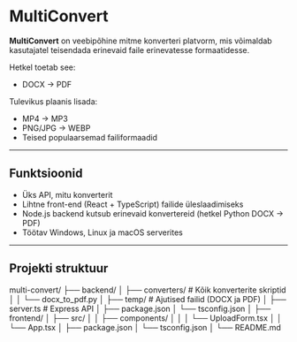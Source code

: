 # MultiConvert

**MultiConvert** on veebipõhine mitme konverteri platvorm, mis võimaldab kasutajatel teisendada erinevaid faile erinevatesse formaatidesse.  

Hetkel toetab see:

- DOCX → PDF

Tulevikus plaanis lisada:

- MP4 → MP3
- PNG/JPG → WEBP
- Teised populaarsemad failiformaadid

---

## Funktsioonid

- Üks API, mitu konverterit
- Lihtne front-end (React + TypeScript) failide üleslaadimiseks
- Node.js backend kutsub erinevaid konvertereid (hetkel Python DOCX → PDF)
- Töötav Windows, Linux ja macOS serverites

---

## Projekti struktuur

multi-convert/
├── backend/
│ ├── converters/ # Kõik konverterite skriptid
│ │ └── docx_to_pdf.py
│ ├── temp/ # Ajutised failid (DOCX ja PDF)
│ ├── server.ts # Express API
│ ├── package.json
│ └── tsconfig.json
│
├── frontend/
│ ├── src/
│ │ ├── components/
│ │ │ └── UploadForm.tsx
│ │ └── App.tsx
│ ├── package.json
│ └── tsconfig.json
│
└── README.md